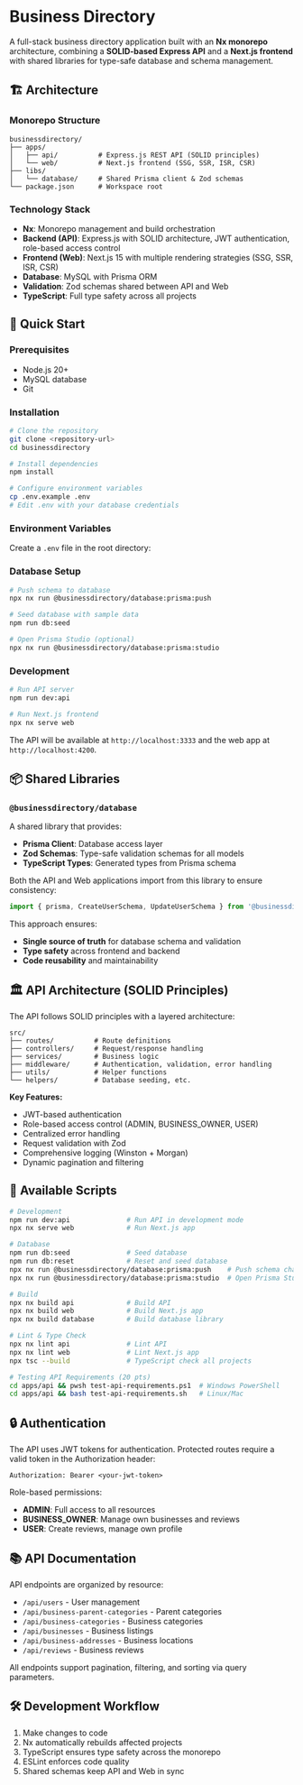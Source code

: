 # Business Directory

A full-stack business directory application built with an **Nx monorepo** architecture, combining a **SOLID-based Express API** and a **Next.js frontend** with shared libraries for type-safe database and schema management.

## 🏗️ Architecture

### Monorepo Structure

```
businessdirectory/
├── apps/
│   ├── api/          # Express.js REST API (SOLID principles)
│   └── web/          # Next.js frontend (SSG, SSR, ISR, CSR)
├── libs/
│   └── database/     # Shared Prisma client & Zod schemas
└── package.json      # Workspace root
```

### Technology Stack

- **Nx**: Monorepo management and build orchestration
- **Backend (API)**: Express.js with SOLID architecture, JWT authentication, role-based access control
- **Frontend (Web)**: Next.js 15 with multiple rendering strategies (SSG, SSR, ISR, CSR)
- **Database**: MySQL with Prisma ORM
- **Validation**: Zod schemas shared between API and Web
- **TypeScript**: Full type safety across all projects

## 🚀 Quick Start

### Prerequisites

- Node.js 20+
- MySQL database
- Git

### Installation

```bash
# Clone the repository
git clone <repository-url>
cd businessdirectory

# Install dependencies
npm install

# Configure environment variables
cp .env.example .env
# Edit .env with your database credentials
```

### Environment Variables

Create a `.env` file in the root directory:

### Database Setup

```bash
# Push schema to database
npx nx run @businessdirectory/database:prisma:push

# Seed database with sample data
npm run db:seed

# Open Prisma Studio (optional)
npx nx run @businessdirectory/database:prisma:studio
```

### Development

```bash
# Run API server
npm run dev:api

# Run Next.js frontend
npx nx serve web
```

The API will be available at `http://localhost:3333` and the web app at `http://localhost:4200`.

## 📦 Shared Libraries

### `@businessdirectory/database`

A shared library that provides:

- **Prisma Client**: Database access layer
- **Zod Schemas**: Type-safe validation schemas for all models
- **TypeScript Types**: Generated types from Prisma schema

Both the API and Web applications import from this library to ensure consistency:

```typescript
import { prisma, CreateUserSchema, UpdateUserSchema } from '@businessdirectory/database';
```

This approach ensures:

- **Single source of truth** for database schema and validation
- **Type safety** across frontend and backend
- **Code reusability** and maintainability

## 🏛️ API Architecture (SOLID Principles)

The API follows SOLID principles with a layered architecture:

```
src/
├── routes/          # Route definitions
├── controllers/     # Request/response handling
├── services/        # Business logic
├── middleware/      # Authentication, validation, error handling
├── utils/           # Helper functions
└── helpers/         # Database seeding, etc.
```

**Key Features:**

- JWT-based authentication
- Role-based access control (ADMIN, BUSINESS_OWNER, USER)
- Centralized error handling
- Request validation with Zod
- Comprehensive logging (Winston + Morgan)
- Dynamic pagination and filtering

## 📝 Available Scripts

```bash
# Development
npm run dev:api              # Run API in development mode
npx nx serve web             # Run Next.js app

# Database
npm run db:seed              # Seed database
npm run db:reset             # Reset and seed database
npx nx run @businessdirectory/database:prisma:push    # Push schema changes
npx nx run @businessdirectory/database:prisma:studio  # Open Prisma Studio

# Build
npx nx build api             # Build API
npx nx build web             # Build Next.js app
npx nx build database        # Build database library

# Lint & Type Check
npx nx lint api              # Lint API
npx nx lint web              # Lint Next.js app
npx tsc --build              # TypeScript check all projects

# Testing API Requirements (20 pts)
cd apps/api && pwsh test-api-requirements.ps1  # Windows PowerShell
cd apps/api && bash test-api-requirements.sh   # Linux/Mac
```

## 🔒 Authentication

The API uses JWT tokens for authentication. Protected routes require a valid token in the Authorization header:

```
Authorization: Bearer <your-jwt-token>
```

Role-based permissions:

- **ADMIN**: Full access to all resources
- **BUSINESS_OWNER**: Manage own businesses and reviews
- **USER**: Create reviews, manage own profile

## 📚 API Documentation

API endpoints are organized by resource:

- `/api/users` - User management
- `/api/business-parent-categories` - Parent categories
- `/api/business-categories` - Business categories
- `/api/businesses` - Business listings
- `/api/business-addresses` - Business locations
- `/api/reviews` - Business reviews

All endpoints support pagination, filtering, and sorting via query parameters.

## 🛠️ Development Workflow

1. Make changes to code
2. Nx automatically rebuilds affected projects
3. TypeScript ensures type safety across the monorepo
4. ESLint enforces code quality
5. Shared schemas keep API and Web in sync
